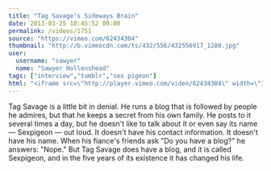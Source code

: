 ```yaml
---
title: "Tag Savage's Sideways Brain"
date: 2013-03-25 18:45:52 00:00
permalink: /videos/1751
source: "https://vimeo.com/62434304"
thumbnail: "http://b.vimeocdn.com/ts/432/556/432556917_1280.jpg"
user:
  username: "sawyer"
  name: "Sawyer Hollenshead"
tags: ["interview","tumblr","sex pigeon"]
html: "<iframe src=\"http://player.vimeo.com/video/62434304\" width=\"1280\" height=\"720\" frameborder=\"0\" webkitAllowFullScreen mozallowfullscreen allowFullScreen></iframe>"
---
```


Tag Savage is a little bit in denial. He runs a blog that is followed by people he admires, but that he keeps a secret from his own family. He posts to it several times a day, but he doesn't like to talk about it or even say its name — Sexpigeon — out loud. It doesn't have his contact information. It doesn't have his name. When his fiance's friends ask "Do you have a blog?" he answers: "Nope." But Tag Savage does have a blog, and it is called Sexpigeon, and in the five years of its existence it has changed his life.
